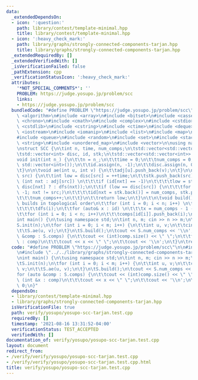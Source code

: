 ```yaml
---
data:
  _extendedDependsOn:
  - icon: ':question:'
    path: library/contest/template-minimal.hpp
    title: library/contest/template-minimal.hpp
  - icon: ':heavy_check_mark:'
    path: library/graphs/strongly-connected-components-tarjan.hpp
    title: library/graphs/strongly-connected-components-tarjan.hpp
  _extendedRequiredBy: []
  _extendedVerifiedWith: []
  _isVerificationFailed: false
  _pathExtension: cpp
  _verificationStatusIcon: ':heavy_check_mark:'
  attributes:
    '*NOT_SPECIAL_COMMENTS*': ''
    PROBLEM: https://judge.yosupo.jp/problem/scc
    links:
    - https://judge.yosupo.jp/problem/scc
  bundledCode: "#define PROBLEM \"https://judge.yosupo.jp/problem/scc\"\n\n\n#include\
    \ <algorithm>\n#include <array>\n#include <bitset>\n#include <cassert>\n#include\
    \ <chrono>\n#include <cmath>\n#include <complex>\n#include <cstdio>\n#include\
    \ <cstdlib>\n#include <cstring>\n#include <ctime>\n#include <deque>\n#include\
    \ <iostream>\n#include <iomanip>\n#include <list>\n#include <map>\n#include <numeric>\n\
    #include <queue>\n#include <random>\n#include <set>\n#include <stack>\n#include\
    \ <string>\n#include <unordered_map>\n#include <vector>\n\nusing namespace std;\n\
    \nstruct SCC {\n\tint n, time, num_comps;\n\tstd::vector<std::vector<int>> adj;\n\
    \tstd::vector<int> disc, id, stk;\n\tstd::vector<std::vector<int>> comps;\n\n\t\
    void init(int n_) {\n\t\tn = n_;\n\t\ttime = 0;\n\t\tnum_comps = 0;\n\t\tadj.assign(n,\
    \ std::vector<int>());\n\t\tid.assign(n, -1);\n\t\tdisc.assign(n, 0);\n\t\tcomps.clear();\n\
    \t}\n\n\tvoid ae(int u, int v) {\n\t\tadj[u].push_back(v);\n\t}\n\n\tint dfs(int\
    \ src) {\n\t\tint low = disc[src] = ++time;\n\t\tstk.push_back(src);\n\t\tfor\
    \ (int nxt : adj[src]) \n\t\t\tif (id[nxt] == -1)\n\t\t\t\tlow = std::min(low,\
    \ disc[nxt] ? : dfs(nxt));\n\t\tif (low == disc[src]) {\n\t\t\tfor (int nxt =\
    \ -1; nxt != src;)\n\t\t\t\tid[nxt = stk.back()] = num_comps, stk.pop_back();\n\
    \t\t\tnum_comps++;\n\t\t}\n\t\treturn low;\n\t}\n\t\n\tvoid build() {\n\t\t//\
    \ builds in topological order\n\t\tfor (int i = 0; i < n; i++) \n\t\t\tif (!disc[i])\n\
    \t\t\t\tdfs(i);\n\t\tfor (auto& x : id) \n\t\t\tx = num_comps - 1 - x;\n\t\tcomps.resize(num_comps);\n\
    \t\tfor (int i = 0; i < n; i++)\n\t\t\tcomps[id[i]].push_back(i);\n\t}\n};\n\n\
    int main() {\n\tusing namespace std;\n\tint n, m; cin >> n >> m;\n\tSCC S;\n\t\
    S.init(n);\n\tfor (int i = 0; i < m; i++) {\n\t\tint u, v;\n\t\tcin >> u >> v;\n\
    \t\tS.ae(u, v);\n\t}\n\tS.build();\n\tcout << S.num_comps << '\\n';\n\tfor (auto\
    \ &comp : S.comps) {\n\t\tcout << (int)comp.size() << \" \";\n\t\tfor (int &x\
    \ : comp)\n\t\t\tcout << x << \" \";\n\t\tcout << '\\n';\n\t}\n\treturn 0;\n}\n"
  code: "#define PROBLEM \"https://judge.yosupo.jp/problem/scc\"\n\n#include \"../../library/contest/template-minimal.hpp\"\
    \n#include \"../../library/graphs/strongly-connected-components-tarjan.hpp\"\n\
    \nint main() {\n\tusing namespace std;\n\tint n, m; cin >> n >> m;\n\tSCC S;\n\
    \tS.init(n);\n\tfor (int i = 0; i < m; i++) {\n\t\tint u, v;\n\t\tcin >> u >>\
    \ v;\n\t\tS.ae(u, v);\n\t}\n\tS.build();\n\tcout << S.num_comps << '\\n';\n\t\
    for (auto &comp : S.comps) {\n\t\tcout << (int)comp.size() << \" \";\n\t\tfor\
    \ (int &x : comp)\n\t\t\tcout << x << \" \";\n\t\tcout << '\\n';\n\t}\n\treturn\
    \ 0;\n}"
  dependsOn:
  - library/contest/template-minimal.hpp
  - library/graphs/strongly-connected-components-tarjan.hpp
  isVerificationFile: true
  path: verify/yosupo/yosupo-scc-tarjan.test.cpp
  requiredBy: []
  timestamp: '2021-08-16 13:31:52-04:00'
  verificationStatus: TEST_ACCEPTED
  verifiedWith: []
documentation_of: verify/yosupo/yosupo-scc-tarjan.test.cpp
layout: document
redirect_from:
- /verify/verify/yosupo/yosupo-scc-tarjan.test.cpp
- /verify/verify/yosupo/yosupo-scc-tarjan.test.cpp.html
title: verify/yosupo/yosupo-scc-tarjan.test.cpp
---
```

